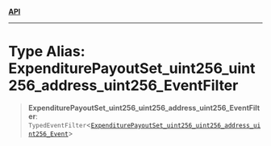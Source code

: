 [**API**](../../../README.md)

***

# Type Alias: ExpenditurePayoutSet\_uint256\_uint256\_address\_uint256\_EventFilter

> **ExpenditurePayoutSet\_uint256\_uint256\_address\_uint256\_EventFilter**: `TypedEventFilter`\<[`ExpenditurePayoutSet_uint256_uint256_address_uint256_Event`](ExpenditurePayoutSet_uint256_uint256_address_uint256_Event.md)\>

